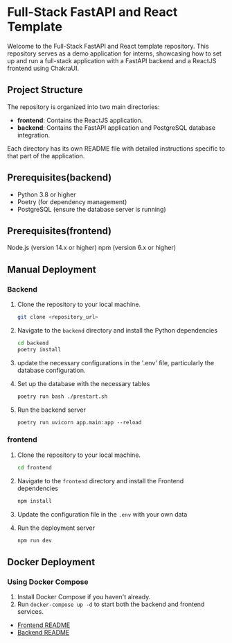 # Full-Stack FastAPI and React Template

Welcome to the Full-Stack FastAPI and React template repository. This repository serves as a demo application for interns, showcasing how to set up and run a full-stack application with a FastAPI backend and a ReactJS frontend using ChakraUI.

## Project Structure

The repository is organized into two main directories:

- **frontend**: Contains the ReactJS application.
- **backend**: Contains the FastAPI application and PostgreSQL database integration.

Each directory has its own README file with detailed instructions specific to that part of the application.

## Prerequisites(backend)
- Python 3.8 or higher
- Poetry (for dependency management)
- PostgreSQL (ensure the database server is running)
  
## Prerequisites(frontend)
Node.js (version 14.x or higher)
npm (version 6.x or higher)

## Manual Deployment 

### Backend

1. Clone the repository to your local machine.

    ```sh
    git clone <repository_url>
    ```

2. Navigate to the `backend` directory and install the Python dependencies
    ```sh
    cd backend
    poetry install
    ```
    
3. update the necessary configurations in the '.env' file, particularly the database configuration.

  
4. Set up the database with the necessary tables
    ```sh
    poetry run bash ./prestart.sh
    ```
    
5. Run the backend server
    ```
    poetry run uvicorn app.main:app --reload
    ```
### frontend
1. Clone the repository to your local machine.

    ```sh
    cd frontend
    ```

2. Navigate to the `frontend` directory and install the Frontend dependencies
    ```sh
    npm install
    ```

3. Update the configuration file in the `.env` with your own data

4. Run the deployment server
    ```sh
    npm run dev
    ```
## Docker Deployment

### Using Docker Compose

1. Install Docker Compose if you haven't already.
2. Run `docker-compose up -d` to start both the backend and frontend services.

- [Frontend README](./frontend/README.md)
- [Backend README](./backend/README.md)

